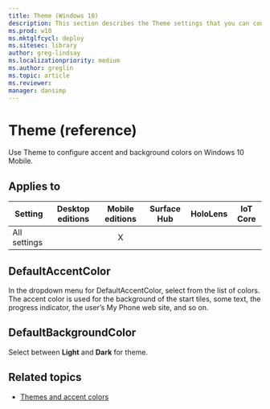 ```yaml
---
title: Theme (Windows 10)
description: This section describes the Theme settings that you can configure in provisioning packages for Windows 10 using Windows Configuration Designer.
ms.prod: w10
ms.mktglfcycl: deploy
ms.sitesec: library
author: greg-lindsay
ms.localizationpriority: medium
ms.author: greglin
ms.topic: article
ms.reviewer: 
manager: dansimp
---
```


# Theme (reference)

Use Theme to configure accent and background colors on Windows 10 Mobile.

## Applies to

| Setting   | Desktop editions | Mobile editions | Surface Hub | HoloLens | IoT Core |
| --- | :---: | :---: | :---: | :---: | :---: |
| All settings |  | X |  |  |   |

## DefaultAccentColor

In the dropdown menu for DefaultAccentColor, select from the list of colors. The accent color is used for the background of the start tiles, some text, the progress indicator, the user’s My Phone web site, and so on.


## DefaultBackgroundColor

Select between **Light** and **Dark** for theme. 


## Related topics

- [Themes and accent colors](/previous-versions//dn772323(v=vs.85))